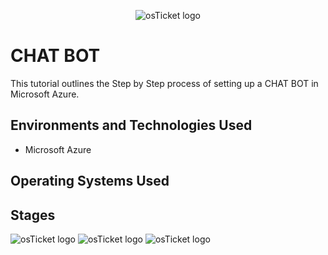 <p align="center">
<img src="https://i.imgur.com/MccEqpe.png" alt="osTicket logo"/>
</p>

<h1>CHAT BOT </h1>

This tutorial outlines the Step by Step process of setting up a CHAT BOT in Microsoft Azure.<br />


<h2>Environments and Technologies Used</h2>

- Microsoft Azure 

<h2>Operating Systems Used </h2>



<h2>Stages</h2>



<img src="https://i.imgur.com/aF1tfBr.png" alt="osTicket logo"/>

<img src="https://i.imgur.com/LLnagHt.png" alt="osTicket logo"/>

<img src="https://i.imgur.com/pRDSR6o.png" alt="osTicket logo"/>


<br />
